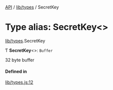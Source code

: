[API](../README.md) / [lib/types](../modules/lib_types.md) / SecretKey

# Type alias: SecretKey<\>

[lib/types](../modules/lib_types.md).SecretKey

Ƭ **SecretKey**<\>: `Buffer`

32 byte buffer

#### Defined in

[lib/types.js:12](https://github.com/digidem/mapeo-core-next/blob/8584770/lib/types.js#L12)
